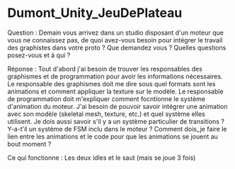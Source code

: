 # Dumont_Unity_JeuDePlateau

 Question : Demain vous arrivez dans un studio disposant d'un moteur que vous ne connaissez pas, de quoi avez-vous besoin pour intégrer le travail des graphistes dans votre proto ? Que demandez vous ? Quelles questions posez-vous et à qui ?
 
 Réponse : Tout d'abord j'ai besoin de trouver les responsables des graphismes et de programmation pour avoir les informations nécessaires. Le responsable des graphismes doit me dire sous quel formats sont les animations et comment appliquer la texture sur le modèle. Le responsable de programmation doit m'expliquer comment focntionne le système d'animation du moteur. J'ai besoin de pouvoir savoir intégrer une animation avec son modèle (skeletal mesh, texture, etc.) et quel système elles utilisent. Je dois aussi savoir s'il y a un système particulier de transitions ? Y-a-t'il un système de FSM inclu dans le moteur ? Comment dois_je faire le lien entre les animations et le code pour que les animations se jouent au bout moment ?

Ce qui fonctionne : Les deux idles et le saut (mais se joue 3 fois)
